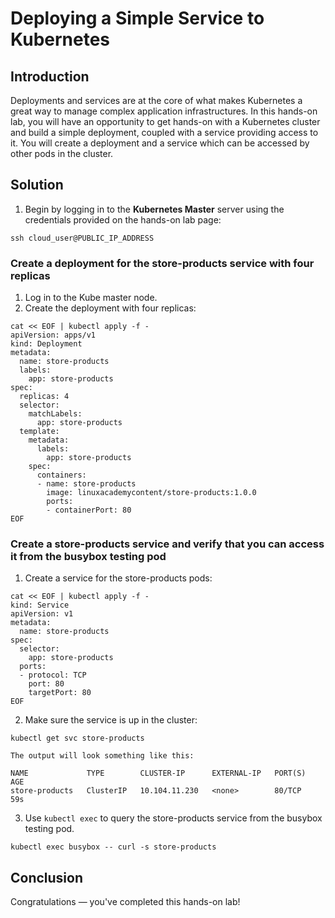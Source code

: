 
# Deploying a Simple Service to Kubernetes

## Introduction

Deployments and services are at the core of what makes Kubernetes a great way to manage complex application infrastructures. In this hands-on lab, you will have an opportunity to get hands-on with a Kubernetes cluster and build a simple deployment, coupled with a service providing access to it. You will create a deployment and a service which can be accessed by other pods in the cluster.

## Solution

1. Begin by logging in to the **Kubernetes Master** server using the credentials provided on the hands-on lab page:

```
ssh cloud_user@PUBLIC_IP_ADDRESS
```


### Create a deployment for the store-products service with four replicas

1. Log in to the Kube master node.
2. Create the deployment with four replicas:

```
cat << EOF | kubectl apply -f -
apiVersion: apps/v1
kind: Deployment
metadata:
  name: store-products
  labels:
    app: store-products
spec:
  replicas: 4
  selector:
    matchLabels:
      app: store-products
  template:
    metadata:
      labels:
        app: store-products
    spec:
      containers:
      - name: store-products
        image: linuxacademycontent/store-products:1.0.0
        ports:
        - containerPort: 80
EOF
```


### Create a store-products service and verify that you can access it from the busybox testing pod

1. Create a service for the store-products pods:

```
cat << EOF | kubectl apply -f -
kind: Service
apiVersion: v1
metadata:
  name: store-products
spec:
  selector:
    app: store-products
  ports:
  - protocol: TCP
    port: 80
    targetPort: 80
EOF
```
2. Make sure the service is up in the cluster:

```
kubectl get svc store-products
```
    The output will look something like this:

```
NAME             TYPE        CLUSTER-IP      EXTERNAL-IP   PORT(S)   AGE
store-products   ClusterIP   10.104.11.230   <none>        80/TCP    59s
```
3. Use `kubectl exec` to query the store-products service from the busybox testing pod.

```
kubectl exec busybox -- curl -s store-products
```


## Conclusion

Congratulations — you've completed this hands-on lab!
